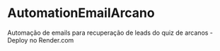 # AutomationEmailArcano
Automação de emails para recuperação de leads do quiz de arcanos - Deploy no Render.com
